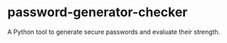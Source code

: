 # password-generator-checker
A Python tool to generate secure passwords and evaluate their strength.
